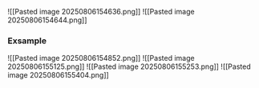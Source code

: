 ![[Pasted image 20250806154636.png]]
![[Pasted image 20250806154644.png]]
### Exsample
![[Pasted image 20250806154852.png]]
![[Pasted image 20250806155125.png]]
![[Pasted image 20250806155253.png]]
![[Pasted image 20250806155404.png]]